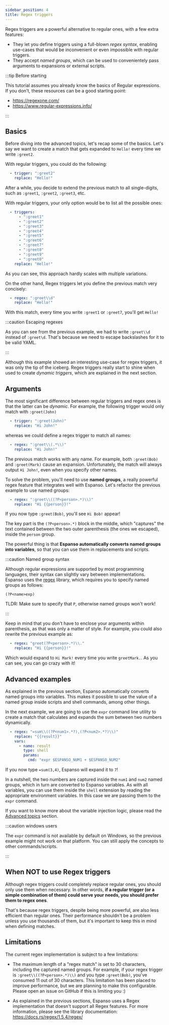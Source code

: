 ```yaml
---
sidebar_position: 4
title: Regex triggers
---
```


Regex triggers are a powerful alternative to regular ones, with a few extra features:

* They let you define triggers using a full-blown _regex syntax_, enabling
use-cases that would be inconvenient or even impossible with regular triggers.
* They accept _named groups_, which can be used to convenientely pass arguments
to expansions or external scripts.

:::tip Before starting

This tutorial assumes you already know the basics of Regular expressions.
If you don't, these resources can be a good starting point:
* https://regexone.com/
* https://www.regular-expressions.info/

:::

## Basics

Before diving into the advanced topics, let's recap some of the basics.
Let's say we want to create a match that gets expanded to `Hello!` every time
we write `:greet2`.

With regular triggers, you could do the following:

```yaml
  - trigger: ":greet2"
    replace: "Hello!"
```

After a while, you decide to extend the previous match to
all single-digits, such as `:greet1`, `:greet2`, `:greet3`, etc.

With regular triggers, your only option would be to list all the possible ones:

```yaml
  - triggers:
      - ":greet1"
      - ":greet2"
      - ":greet3"
      - ":greet4"
      - ":greet5"
      - ":greet6"
      - ":greet7"
      - ":greet8"
      - ":greet9"
      - ":greet0"
    replace: "Hello!"
```

As you can see, this approach hardly scales with multiple variations.

On the other hand, Regex triggers let you define the previous match very concisely:

```yaml
  - regex: ":greet\\d"
    replace: "Hello!"
```

With this match, every time you write `:greet1` or `:greet7`, you'll get `Hello!`

:::caution Escaping regexes

As you can see from the previous example, we had to write `:greet\\d` instead of `:greet\d`.
That's because we need to escape backslashes for it to be valid YAML.

:::

Although this example showed an interesting use-case for regex triggers,
it was only the tip of the iceberg.
Regex triggers really start to shine when used to create _dynamic triggers_,
which are explained in the next section.

## Arguments

The most significant difference between regular triggers and regex ones is that the latter can be _dynamic_.
For example, the following trigger would only match with `:greet(John)`

```yaml
  - trigger: ":greet(John)"
    replace: "Hi John!"
```

whereas we could define a regex trigger to match all names:

```yaml
  - regex: ":greet\\(.*\\)"
    replace: "Hi John!"
```

The previous match works with any name. For example, both `:greet(Bob)` and `:greet(Mark)`
cause an expansion.
Unfortunately, the match will always output `Hi John!`, even when you specify other names.

To solve the problem, you'll need to use **named groups**, a really powerful regex feature
that integrates well with Espanso. Let's refactor the previous example to use named groups:

```yaml
  - regex: ":greet\\((?P<person>.*)\\)"
    replace: "Hi {{person}}!"
```

If you now type `:greet(Bob)`, you'll see `Hi Bob!` appear!

The key part is the `(?P<person>.*)` block in the middle, which "captures" the text
contained between the two outer parenthesis (the ones we escaped), inside the `person`
group.

The powerful thing is that **Espanso automatically converts named groups into variables**, 
so that you can use them in replacements and scripts.

:::caution Named group syntax

Although regular expressions are supported by most programming languages, their syntax can slightly vary 
 between implementations. Espanso uses the [regex](https://docs.rs/regex/1.5.4/regex/)
library, which requires you to specify named groups as follows:

```
(?P<name>exp)
```

TLDR: Make sure to specify that `P`, otherwise named groups won't work!

:::

Keep in mind that you don't have to enclose your arguments within parenthesis, as that
was only a matter of style. For example, you could also rewrite the previous example as:

```yaml
  - regex: "greet(?P<person>.*)\\."
    replace: "Hi {{person}}!"
```

Which would expand to `Hi Mark!` every time you write `greetMark.`. As you can see,
you can go crazy with it!

## Advanced examples

As explained in the previous section, Espanso automatically converts named groups into variables.
This makes it possible to use the value of a named group inside scripts and shell commands, among other things.

In the next example, we are going to use the `expr` command line utility to create a
match that calculates and expands the sum between two numbers dynamically.


```yaml
  - regex: "=sum\\((?P<num1>.*?),(?P<num2>.*?)\\)"
    replace: "{{result}}"
    vars:
      - name: result
        type: shell
        params:
          cmd: "expr $ESPANSO_NUM1 + $ESPANSO_NUM2"
```

If you now type `=sum(3,4)`, Espanso will expand it to `7`!

In a nutshell, the two numbers are captured inside the `num1` and `num2` named groups,
which in turn are converted to Espanso variables.
As with all variables, you can use them inside the `shell` extension by reading
the appropriate environment variables. In this case we are passing them
to the `expr` command.

If you want to know more about the variable injection logic, please read the [Advanced topics](../advanced-topics) section.

:::caution windows users

The `expr` command is not available by default on Windows, so the previous example might not
work on that platform. You can still apply the concepts to other commands/scripts.

:::

## When NOT to use Regex triggers

Although regex triggers could completely replace regular ones, you should only use them
when necessary. In other words, **if a regular trigger (or a simple combination
of them) could serve your needs, you should prefer them to regex ones**.

That's because regex triggers, despite being more powerful, are also less efficient
than regular ones. Their performance shouldn't be a problem unless you use thousands of them,
but it's important to keep this in mind when defining matches.

## Limitations

The current regex implementation is subject to a few limitations:

* The maximum length of a "regex match" is set to 30 characters, including the captured named
groups. For example, if your regex trigger is `:greet\\((?P<person>.*)\\)` and you type
`:greet(Bob)`, you've consumed 11 out of 30 characters.
This limitation has been placed to improve performance, but we are planning to make this
configurable. Please open an issue on GitHub if this is limiting you :)

* As explained in the previous sections, Espanso uses a Regex implementation that doesn't support
all Regex features. For more information, please see the library documentation: https://docs.rs/regex/1.5.4/regex/
